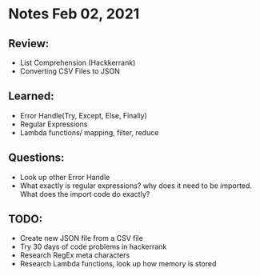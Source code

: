 # Notes Feb 02, 2021

## Review:
- List Comprehension (Hackkerrank)
- Converting CSV Files to JSON

## Learned:
- Error Handle(Try, Except, Else, Finally)
- Regular Expressions
- Lambda functions/ mapping, filter, reduce

## Questions:
- Look up other Error Handle 
- What exactly is regular expressions? why does it need to be imported. What does the import code do exactly?

## TODO:
- Create new JSON file from a CSV file
- Try 30 days of code problems in hackerrank
- Research RegEx meta characters
- Research Lambda functions, look up how memory is stored

